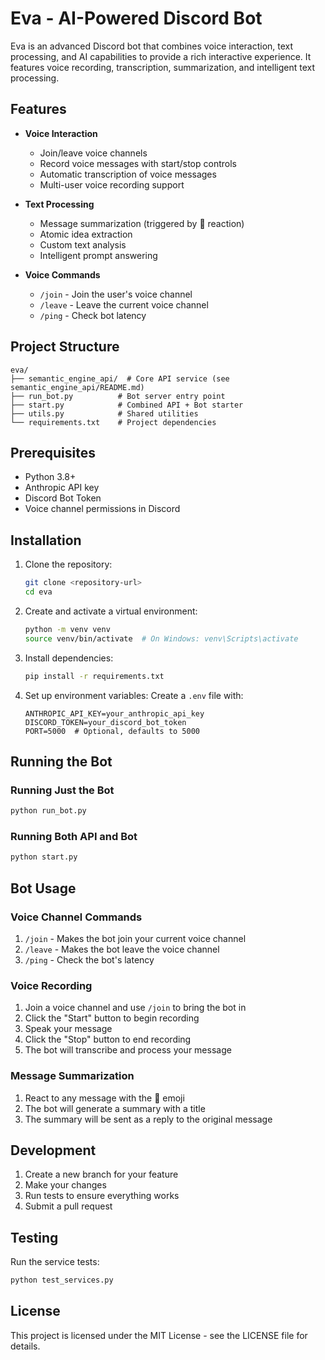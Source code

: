 # Eva - AI-Powered Discord Bot

Eva is an advanced Discord bot that combines voice interaction, text processing, and AI capabilities to provide a rich interactive experience. It features voice recording, transcription, summarization, and intelligent text processing.

## Features

- **Voice Interaction**
  - Join/leave voice channels
  - Record voice messages with start/stop controls
  - Automatic transcription of voice messages
  - Multi-user voice recording support

- **Text Processing**
  - Message summarization (triggered by 🤖 reaction)
  - Atomic idea extraction
  - Custom text analysis
  - Intelligent prompt answering

- **Voice Commands**
  - `/join` - Join the user's voice channel
  - `/leave` - Leave the current voice channel
  - `/ping` - Check bot latency

## Project Structure

```
eva/
├── semantic_engine_api/  # Core API service (see semantic_engine_api/README.md)
├── run_bot.py          # Bot server entry point
├── start.py            # Combined API + Bot starter
├── utils.py            # Shared utilities
└── requirements.txt    # Project dependencies
```

## Prerequisites

- Python 3.8+
- Anthropic API key
- Discord Bot Token
- Voice channel permissions in Discord

## Installation

1. Clone the repository:
   ```bash
   git clone <repository-url>
   cd eva
   ```

2. Create and activate a virtual environment:
   ```bash
   python -m venv venv
   source venv/bin/activate  # On Windows: venv\Scripts\activate
   ```

3. Install dependencies:
   ```bash
   pip install -r requirements.txt
   ```

4. Set up environment variables:
   Create a `.env` file with:
   ```
   ANTHROPIC_API_KEY=your_anthropic_api_key
   DISCORD_TOKEN=your_discord_bot_token
   PORT=5000  # Optional, defaults to 5000
   ```

## Running the Bot

### Running Just the Bot

```bash
python run_bot.py
```

### Running Both API and Bot

```bash
python start.py
```

## Bot Usage

### Voice Channel Commands

1. `/join` - Makes the bot join your current voice channel
2. `/leave` - Makes the bot leave the voice channel
3. `/ping` - Check the bot's latency

### Voice Recording

1. Join a voice channel and use `/join` to bring the bot in
2. Click the "Start" button to begin recording
3. Speak your message
4. Click the "Stop" button to end recording
5. The bot will transcribe and process your message

### Message Summarization

1. React to any message with the 🤖 emoji
2. The bot will generate a summary with a title
3. The summary will be sent as a reply to the original message

## Development

1. Create a new branch for your feature
2. Make your changes
3. Run tests to ensure everything works
4. Submit a pull request

## Testing

Run the service tests:
```bash
python test_services.py
```

## License

This project is licensed under the MIT License - see the LICENSE file for details. 